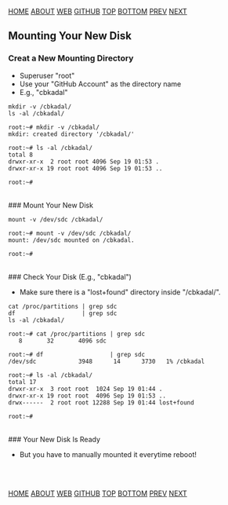 ---
---

[HOME](index.md)
[ABOUT](README.md)
[WEB](https://osp4diss.vlsm.org/)
[GITHUB](https://github.com/os2xx/osp4diss/)
[TOP](#)
[BOTTOM](#endofpage)
[PREV](W03-02.md)
[NEXT](W03-04.md)

## Mounting Your New Disk

### Creat a New Mounting Directory

* Superuser "root"
* Use your "GitHub Account" as the directory name
* E.g., "cbkadal"

```
mkdir -v /cbkadal/
ls -al /cbkadal/

```

```
root:~# mkdir -v /cbkadal/
mkdir: created directory '/cbkadal/'

root:~# ls -al /cbkadal/
total 8
drwxr-xr-x  2 root root 4096 Sep 19 01:53 .
drwxr-xr-x 19 root root 4096 Sep 19 01:53 ..

root:~#

```

<br>
### Mount Your New Disk 

```
mount -v /dev/sdc /cbkadal/

```

```
root:~# mount -v /dev/sdc /cbkadal/
mount: /dev/sdc mounted on /cbkadal.

root:~#

```

<br>
### Check Your Disk (E.g., "cbkadal")

* Make sure there is a "lost+found" directory inside "/cbkadal/".

```
cat /proc/partitions | grep sdc
df                   | grep sdc
ls -al /cbkadal/

```

```
root:~# cat /proc/partitions | grep sdc
   8       32       4096 sdc

root:~# df                   | grep sdc
/dev/sdc            3948      14      3730   1% /cbkadal

root:~# ls -al /cbkadal/
total 17
drwxr-xr-x  3 root root  1024 Sep 19 01:44 .
drwxr-xr-x 19 root root  4096 Sep 19 01:53 ..
drwx------  2 root root 12288 Sep 19 01:44 lost+found

root:~#

```

<br>
### Your New Disk Is Ready

* But you have to manually mounted it everytime reboot!

<br id="endofpage"><br>

[HOME](index.md)
[ABOUT](README.md)
[WEB](https://osp4diss.vlsm.org/)
[GITHUB](https://github.com/os2xx/osp4diss)
[TOP](#)
[BOTTOM](#endofpage)
[PREV](W03-02.md)
[NEXT](W03-04.md)
<br>

